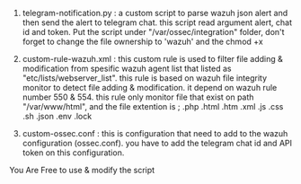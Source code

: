 1. telegram-notification.py :
   	a custom script to parse wazuh json alert and then send the alert to telegram chat. this script read argument alert, chat id and token. Put the script under "/var/ossec/integration" folder, don't forget to change the file ownership to 'wazuh' and the chmod +x
    
3. custom-rule-wazuh.xml :
	this custom rule is used to filter file adding & modification from spesific wazuh agent list that listed as "etc/lists/webserver_list". this rule is based on wazuh file integrity monitor to detect file adding & modification. it depend on wazuh rule number 550 & 554. this rule only monitor file that exist on path "/var/www/html", and the file extention is ; .php .html .htm .xml .js .css .sh .json .env .lock
    
3. custom-ossec.conf :
   	this is configuration that need to add to the wazuh configuration (ossec.conf). you have to add the telegram chat id and API token on this configuration.

You Are Free to use & modify the script
